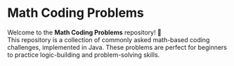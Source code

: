 # Math Coding Problems

Welcome to the **Math Coding Problems** repository! 🎨  
This repository is a collection of commonly asked math-based coding challenges, implemented in Java. These problems are perfect for beginners to practice logic-building and  problem-solving skills.
